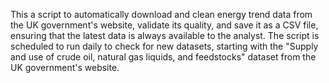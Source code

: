 This a script to automatically download and clean energy trend data from the UK government's website, validate its quality, and save it as a CSV file, ensuring that the latest data is always available to the analyst. The script is scheduled to run daily to check for new datasets, starting with the "Supply and use of crude oil, natural gas liquids, and feedstocks" dataset from the UK government's website.